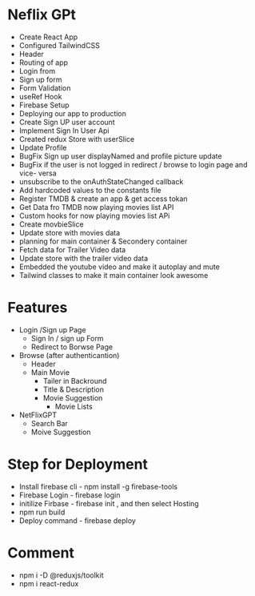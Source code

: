 # Neflix GPt 

- Create React App
- Configured TailwindCSS
- Header 
- Routing of app
- Login from 
- Sign up form
- Form Validation
- useRef Hook
- Firebase Setup 
- Deploying our app to production
- Create Sign UP user account
- Implement Sign In User Api
- Created redux Store with userSlice
- Update Profile
- BugFix Sign up user displayNamed and profile picture update
- BugFix if the user is not logged in redirect / browse to login page and vice- versa
- unsubscribe to the onAuthStateChanged callback
- Add hardcoded values to the constants file
- Register TMDB  & create an app & get  access tokan
- Get Data fro TMDB now playing movies list API
- Custom hooks for now playing movies list APi
- Create movbieSlice
- Update store with movies data
- planning for main container & Secondery container
- Fetch data for Trailer Video data
- Update store with the trailer video data
- Embedded the youtube video and make it autoplay and mute 
- Tailwind classes to make it  main container  look awesome


# Features 

- Login /Sign up Page
   - Sign In / sign up Form 
   - Redirect to Borwse Page
- Browse (after authenticantion)
   - Header 
   - Main Movie
      - Tailer in Backround 
      - Title & Description
      - Movie Suggestion
         - Movie Lists
- NetFlixGPT 
    - Search Bar 
    - Moive Suggestion

# Step for Deployment
  - Install firebase cli - npm install -g firebase-tools
  - Firebase Login - firebase login
  - initilize Firbase - firebase init , and then select Hosting 
  - npm run build
  - Deploy command - firebase deploy
  

  # Comment

  - npm i -D @reduxjs/toolkit
  - npm i react-redux     